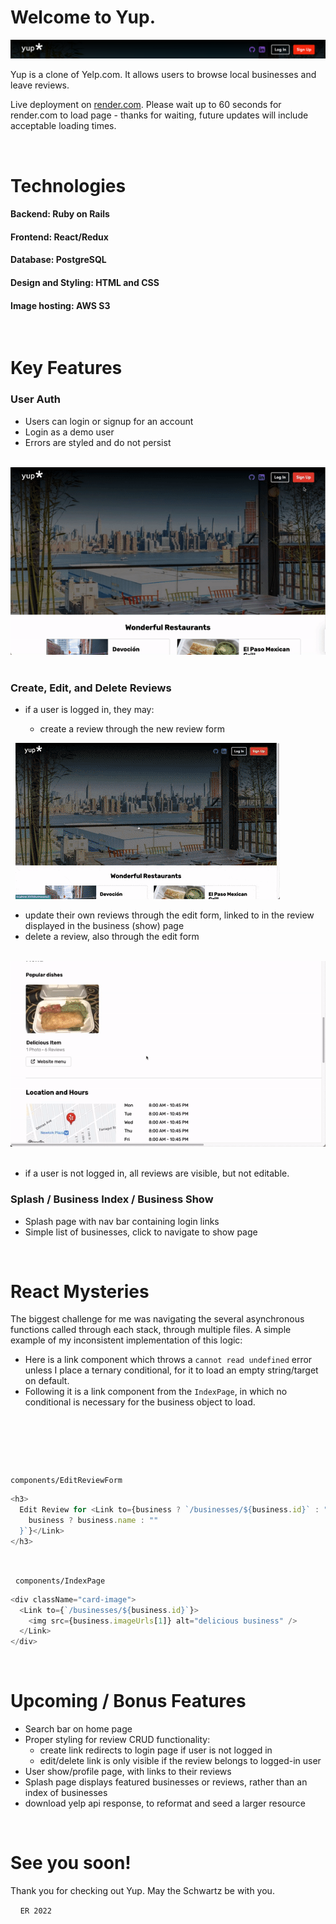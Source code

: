 # Welcome to Yup.

![yup-logo](./app/assets/yup-logo.png)

Yup is a clone of Yelp.com. It allows users to browse local businesses and leave reviews.

Live deployment on [render.com](https://yup-z7t1.onrender.com/). Please wait up to 60 seconds for render.com to load page - thanks for waiting, future updates will include acceptable loading times.

&nbsp;

# Technologies

#### Backend: Ruby on Rails

#### Frontend: React/Redux

#### Database: PostgreSQL

#### Design and Styling: HTML and CSS

#### Image hosting: AWS S3

&nbsp;

# Key Features

### User Auth

- Users can login or signup for an account
- Login as a demo user
- Errors are styled and do not persist

&nbsp;
![current site](./app/assets/auth.gif)
&nbsp;

### Create, Edit, and Delete Reviews

- if a user is logged in, they may:

  - create a review through the new review form

&nbsp;
![create](./app/assets/crud-1.gif)
&nbsp;

- update their own reviews through the edit form, linked to in the review displayed in the business (show) page
- delete a review, also through the edit form

&nbsp;
![edit/delete](./app/assets/crud-2.gif)
&nbsp;

- if a user is not logged in, all reviews are visible, but not editable.
  &nbsp;

### Splash / Business Index / Business Show

- Splash page with nav bar containing login links
- Simple list of businesses, click to navigate to show page
  &nbsp;

&nbsp;

# React Mysteries

The biggest challenge for me was navigating the several asynchronous functions called through each stack, through multiple files. A simple example of my inconsistent implementation of this logic:

- Here is a link component which throws a `cannot read undefined` error unless I place a ternary conditional, for it to load an empty string/target on default.
- Following it is a link component from the `IndexPage`, in which no conditional is necessary for the business object to load.

&nbsp;

&nbsp;

&nbsp;

`components/EditReviewForm`

```js
<h3>
  Edit Review for <Link to={business ? `/businesses/${business.id}` : "/"}>{`${
    business ? business.name : ""
  }`}</Link>
</h3>
```

&nbsp;

&nbsp;
`components/IndexPage`

```js
<div className="card-image">
  <Link to={`/businesses/${business.id}`}>
    <img src={business.imageUrls[1]} alt="delicious business" />
  </Link>
</div>
```

&nbsp;

# Upcoming / Bonus Features

- Search bar on home page
- Proper styling for review CRUD functionality:
  - create link redirects to login page if user is not logged in
  - edit/delete link is only visible if the review belongs to logged-in user
- User show/profile page, with links to their reviews
- Splash page displays featured businesses or reviews, rather than an index of businesses
- download yelp api response, to reformat and seed a larger resource

&nbsp;

# See you soon!

Thank you for checking out Yup. May the Schwartz be with you.

&nbsp;
&nbsp;
`ER 2022`
